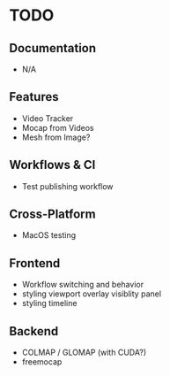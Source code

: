 # TODO

## Documentation
- N/A

## Features
- Video Tracker
- Mocap from Videos
- Mesh from Image?

## Workflows & CI
- Test publishing workflow

## Cross-Platform
- MacOS testing

## Frontend
- Workflow switching and behavior
- styling viewport overlay visiblity panel
- styling timeline

## Backend
- COLMAP / GLOMAP (with CUDA?)
- freemocap